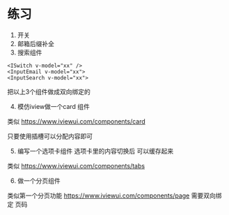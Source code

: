 # 练习

1. 开关
2. 邮箱后缀补全
3. 搜索组件


```
<ISwitch v-model="xx" />
<InputEmail v-model="xx">
<InputSearch v-model="xx">
```

把以上3个组件做成双向绑定的


4. 模仿iview做一个card 组件

类似 https://www.iviewui.com/components/card

只要使用插槽可以分配内容即可

5. 编写一个选项卡组件
选项卡里的内容切换后 可以缓存起来

类似 https://www.iviewui.com/components/tabs


6. 做一个分页组件

类似第一个分页功能 https://www.iviewui.com/components/page
需要双向绑定 页码
